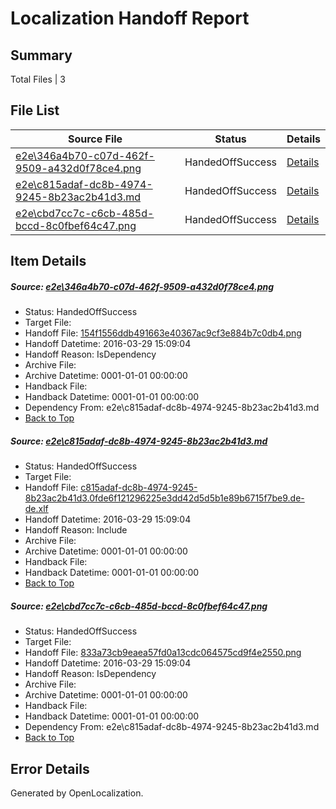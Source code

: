 # <a name='report-top'></a> Localization Handoff Report

## Summary
 Total Files | 3

## File List
 Source File | Status | Details 
 ----------- | ------ | ------- 
 [e2e\346a4b70-c07d-462f-9509-a432d0f78ce4.png](https://github.com/OpenLocalizationTest/oltest/blob/e98ebcf2da5d90b3f7bf032154e871d933c40b2d/e2e/346a4b70-c07d-462f-9509-a432d0f78ce4.png) | HandedOffSuccess | [Details](#154f1556ddb491663e40367ac9cf3e884b7c0db41)
 [e2e\c815adaf-dc8b-4974-9245-8b23ac2b41d3.md](https://github.com/OpenLocalizationTest/oltest/blob/e98ebcf2da5d90b3f7bf032154e871d933c40b2d/e2e/c815adaf-dc8b-4974-9245-8b23ac2b41d3.md) | HandedOffSuccess | [Details](#7e1f73b80eb1b5ff608738bd183ce2b22542ea312)
 [e2e\cbd7cc7c-c6cb-485d-bccd-8c0fbef64c47.png](https://github.com/OpenLocalizationTest/oltest/blob/e98ebcf2da5d90b3f7bf032154e871d933c40b2d/e2e/cbd7cc7c-c6cb-485d-bccd-8c0fbef64c47.png) | HandedOffSuccess | [Details](#833a73cb9eaea57fd0a13cdc064575cd9f4e25503)

## Item Details
##### <a name='154f1556ddb491663e40367ac9cf3e884b7c0db41'></a> Source: [e2e\346a4b70-c07d-462f-9509-a432d0f78ce4.png](https://github.com/OpenLocalizationTest/oltest/blob/e98ebcf2da5d90b3f7bf032154e871d933c40b2d/e2e/346a4b70-c07d-462f-9509-a432d0f78ce4.png)
* Status: HandedOffSuccess
* Target File: 
* Handoff File: [154f1556ddb491663e40367ac9cf3e884b7c0db4.png](https://github.com/OpenLocalizationTestOrg/olhandoff-e2e/blob/3cdb1a9ec80683015aee1f045e0568fe48b0d9c2/ol-handoff/OpenLocalizationTestOrg/oltest.de-de/ci/ht/154f1556ddb491663e40367ac9cf3e884b7c0db4.png)
* Handoff Datetime: 2016-03-29 15:09:04
* Handoff Reason: IsDependency
* Archive File: 
* Archive Datetime: 0001-01-01 00:00:00
* Handback File: 
* Handback Datetime: 0001-01-01 00:00:00
* Dependency From: e2e\c815adaf-dc8b-4974-9245-8b23ac2b41d3.md
* [Back to Top](#report-top)

##### <a name='7e1f73b80eb1b5ff608738bd183ce2b22542ea312'></a> Source: [e2e\c815adaf-dc8b-4974-9245-8b23ac2b41d3.md](https://github.com/OpenLocalizationTest/oltest/blob/e98ebcf2da5d90b3f7bf032154e871d933c40b2d/e2e/c815adaf-dc8b-4974-9245-8b23ac2b41d3.md)
* Status: HandedOffSuccess
* Target File: 
* Handoff File: [c815adaf-dc8b-4974-9245-8b23ac2b41d3.0fde6f121296225e3dd42d5d5b1e89b6715f7be9.de-de.xlf](https://github.com/OpenLocalizationTestOrg/olhandoff-e2e/blob/3cdb1a9ec80683015aee1f045e0568fe48b0d9c2/ol-handoff/OpenLocalizationTestOrg/oltest.de-de/ci/ht/c815adaf-dc8b-4974-9245-8b23ac2b41d3.0fde6f121296225e3dd42d5d5b1e89b6715f7be9.de-de.xlf)
* Handoff Datetime: 2016-03-29 15:09:04
* Handoff Reason: Include
* Archive File: 
* Archive Datetime: 0001-01-01 00:00:00
* Handback File: 
* Handback Datetime: 0001-01-01 00:00:00
* [Back to Top](#report-top)

##### <a name='833a73cb9eaea57fd0a13cdc064575cd9f4e25503'></a> Source: [e2e\cbd7cc7c-c6cb-485d-bccd-8c0fbef64c47.png](https://github.com/OpenLocalizationTest/oltest/blob/e98ebcf2da5d90b3f7bf032154e871d933c40b2d/e2e/cbd7cc7c-c6cb-485d-bccd-8c0fbef64c47.png)
* Status: HandedOffSuccess
* Target File: 
* Handoff File: [833a73cb9eaea57fd0a13cdc064575cd9f4e2550.png](https://github.com/OpenLocalizationTestOrg/olhandoff-e2e/blob/3cdb1a9ec80683015aee1f045e0568fe48b0d9c2/ol-handoff/OpenLocalizationTestOrg/oltest.de-de/ci/ht/833a73cb9eaea57fd0a13cdc064575cd9f4e2550.png)
* Handoff Datetime: 2016-03-29 15:09:04
* Handoff Reason: IsDependency
* Archive File: 
* Archive Datetime: 0001-01-01 00:00:00
* Handback File: 
* Handback Datetime: 0001-01-01 00:00:00
* Dependency From: e2e\c815adaf-dc8b-4974-9245-8b23ac2b41d3.md
* [Back to Top](#report-top)


## Error Details

Generated by OpenLocalization.
